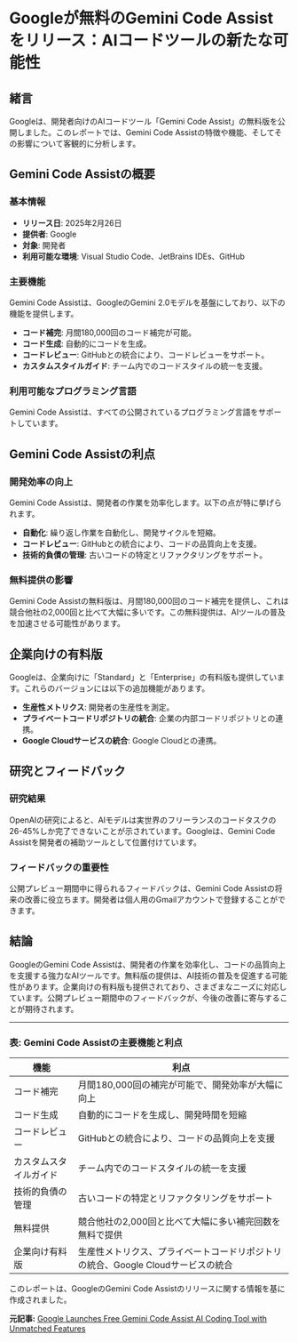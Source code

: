 # Googleが無料のGemini Code Assistをリリース：AIコードツールの新たな可能性

## 緒言

Googleは、開発者向けのAIコードツール「Gemini Code Assist」の無料版を公開しました。このレポートでは、Gemini Code Assistの特徴や機能、そしてその影響について客観的に分析します。

## Gemini Code Assistの概要

### 基本情報

- **リリース日**: 2025年2月26日
- **提供者**: Google
- **対象**: 開発者
- **利用可能な環境**: Visual Studio Code、JetBrains IDEs、GitHub

### 主要機能

Gemini Code Assistは、GoogleのGemini 2.0モデルを基盤にしており、以下の機能を提供します。

- **コード補完**: 月間180,000回のコード補完が可能。
- **コード生成**: 自動的にコードを生成。
- **コードレビュー**: GitHubとの統合により、コードレビューをサポート。
- **カスタムスタイルガイド**: チーム内でのコードスタイルの統一を支援。

### 利用可能なプログラミング言語

Gemini Code Assistは、すべての公開されているプログラミング言語をサポートしています。

## Gemini Code Assistの利点

### 開発効率の向上

Gemini Code Assistは、開発者の作業を効率化します。以下の点が特に挙げられます。

- **自動化**: 繰り返し作業を自動化し、開発サイクルを短縮。
- **コードレビュー**: GitHubとの統合により、コードの品質向上を支援。
- **技術的負債の管理**: 古いコードの特定とリファクタリングをサポート。

### 無料提供の影響

Gemini Code Assistの無料版は、月間180,000回のコード補完を提供し、これは競合他社の2,000回と比べて大幅に多いです。この無料提供は、AIツールの普及を加速させる可能性があります。

## 企業向けの有料版

Googleは、企業向けに「Standard」と「Enterprise」の有料版も提供しています。これらのバージョンには以下の追加機能があります。

- **生産性メトリクス**: 開発者の生産性を測定。
- **プライベートコードリポジトリの統合**: 企業の内部コードリポジトリとの連携。
- **Google Cloudサービスの統合**: Google Cloudとの連携。

## 研究とフィードバック

### 研究結果

OpenAIの研究によると、AIモデルは実世界のフリーランスのコードタスクの26-45%しか完了できないことが示されています。Googleは、Gemini Code Assistを開発者の補助ツールとして位置付けています。

### フィードバックの重要性

公開プレビュー期間中に得られるフィードバックは、Gemini Code Assistの将来の改善に役立ちます。開発者は個人用のGmailアカウントで登録することができます。

## 結論

GoogleのGemini Code Assistは、開発者の作業を効率化し、コードの品質向上を支援する強力なAIツールです。無料版の提供は、AI技術の普及を促進する可能性があります。企業向けの有料版も提供されており、さまざまなニーズに対応しています。公開プレビュー期間中のフィードバックが、今後の改善に寄与することが期待されます。

---

### 表: Gemini Code Assistの主要機能と利点

| 機能 | 利点 |
|--------------------------|----------------------------------------------------------------------|
| コード補完 | 月間180,000回の補完が可能で、開発効率が大幅に向上 |
| コード生成 | 自動的にコードを生成し、開発時間を短縮 |
| コードレビュー | GitHubとの統合により、コードの品質向上を支援 |
| カスタムスタイルガイド | チーム内でのコードスタイルの統一を支援 |
| 技術的負債の管理 | 古いコードの特定とリファクタリングをサポート |
| 無料提供 | 競合他社の2,000回と比べて大幅に多い補完回数を無料で提供 |
| 企業向け有料版 | 生産性メトリクス、プライベートコードリポジトリの統合、Google Cloudサービスの統合 |

このレポートは、GoogleのGemini Code Assistのリリースに関する情報を基に作成されました。

**元記事:** [Google Launches Free Gemini Code Assist AI Coding Tool with Unmatched Features](https://www.analyticsinsight.net/artificial-intelligence/google-launches-free-gemini-code-assist-ai-coding-tool-with-unmatched-features)